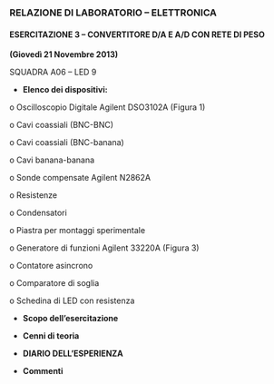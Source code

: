 ﻿### RELAZIONE DI LABORATORIO – ELETTRONICA
#### ESERCITAZIONE 3 – CONVERTITORE D/A E A/D CON RETE DI PESO 
**(Giovedì 21 Novembre 2013)**

SQUADRA A06  – LED 9


-	**Elenco dei dispositivi:**
	
o	Oscilloscopio Digitale Agilent DSO3102A  (Figura 1)

o	Cavi coassiali (BNC-BNC)

o	Cavi coassiali (BNC-banana)

o	Cavi banana-banana

o	Sonde compensate Agilent N2862A

o	Resistenze

o	Condensatori

o	Piastra per montaggi sperimentale 

o	Generatore di funzioni Agilent 33220A (Figura 3)

o	Contatore asincrono

o	Comparatore di soglia

o	Schedina di LED con resistenza



-	**Scopo dell’esercitazione**



-	**Cenni di teoria**


 
-	**DIARIO DELL’ESPERIENZA**



-	**Commenti**





